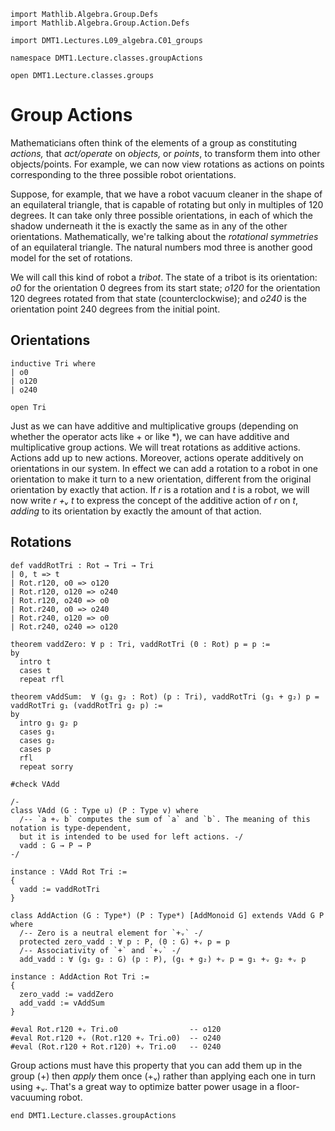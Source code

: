 ```lean
import Mathlib.Algebra.Group.Defs
import Mathlib.Algebra.Group.Action.Defs

import DMT1.Lectures.L09_algebra.C01_groups

namespace DMT1.Lecture.classes.groupActions

open DMT1.Lecture.classes.groups
```



<!-- toc -->

# Group Actions

Mathematicians often think of the elements of a group as
constituting *actions,* that *act/operate* on *objects,*
or *points*, to transform them into other objects/points.
For example, we can now view rotations as actions on points
corresponding to the three possible robot orientations.

Suppose, for example, that we have a robot vacuum cleaner
in the shape of an equilateral triangle, that is capable
of rotating but only in multiples of 120 degrees. It can
take only three possible orientations, in each of which the
shadow underneath it the is exactly the same as in any of
the other orientations. Mathematically, we're talking about
the *rotational symmetries* of an equilateral triangle. The
natural numbers mod three is another good model for the set
of rotations.

We will call this kind of robot a *tribot*. The state of a
tribot is its orientation: *o0* for the orientation 0 degrees
from its start state; *o120* for the orientation 120 degrees
rotated from that state (counterclockwise); and *o240* is the
orientation point 240 degrees from the initial point.

## Orientations

```lean
inductive Tri where
| o0
| o120
| o240

open Tri
```


Just as we can have additive and multiplicative groups
(depending on whether the operator acts like + or like
*), we can have additive and multiplicative group actions.
We will treat rotations as additive actions. Actions add
up to new actions. Moreover, actions operate additively
on orientations in our system. In effect we can add a
rotation to a robot in one orientation to make it turn to
a new orientation, different from the original orientation
by exactly that action.  If *r* is a rotation and *t* is a
robot, we will now write *r +ᵥ t* to express the concept of
the additive action of *r* on *t*, *adding* to its orientation
by exactly the amount of that action.


## Rotations

```lean
def vaddRotTri : Rot → Tri → Tri
| 0, t => t
| Rot.r120, o0 => o120
| Rot.r120, o120 => o240
| Rot.r120, o240 => o0
| Rot.r240, o0 => o240
| Rot.r240, o120 => o0
| Rot.r240, o240 => o120

theorem vaddZero: ∀ p : Tri, vaddRotTri (0 : Rot) p = p :=
by
  intro t
  cases t
  repeat rfl

theorem vAddSum:  ∀ (g₁ g₂ : Rot) (p : Tri), vaddRotTri (g₁ + g₂) p = vaddRotTri g₁ (vaddRotTri g₂ p) :=
by
  intro g₁ g₂ p
  cases g₁
  cases g₂
  cases p
  rfl
  repeat sorry

#check VAdd

/-
class VAdd (G : Type u) (P : Type v) where
  /-- `a +ᵥ b` computes the sum of `a` and `b`. The meaning of this notation is type-dependent,
  but it is intended to be used for left actions. -/
  vadd : G → P → P
-/

instance : VAdd Rot Tri :=
{
  vadd := vaddRotTri
}
```

```lean
class AddAction (G : Type*) (P : Type*) [AddMonoid G] extends VAdd G P where
  /-- Zero is a neutral element for `+ᵥ` -/
  protected zero_vadd : ∀ p : P, (0 : G) +ᵥ p = p
  /-- Associativity of `+` and `+ᵥ` -/
  add_vadd : ∀ (g₁ g₂ : G) (p : P), (g₁ + g₂) +ᵥ p = g₁ +ᵥ g₂ +ᵥ p
```

```lean
instance : AddAction Rot Tri :=
{
  zero_vadd := vaddZero
  add_vadd := vAddSum
}

#eval Rot.r120 +ᵥ Tri.o0                -- o120
#eval Rot.r120 +ᵥ (Rot.r120 +ᵥ Tri.o0)  -- o240
#eval (Rot.r120 + Rot.r120) +ᵥ Tri.o0   -- 0240
```

Group actions must have this property that you can
add them up in the group (+) then *apply* them once
(+ᵥ) rather than applying each one in turn using +ᵥ.
That's a great way to optimize batter power usage in
a floor-vacuuming robot.

```lean
end DMT1.Lecture.classes.groupActions
```

